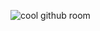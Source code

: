 ![cool github room ](https://github.com/user-attachments/assets/e5e83d10-9ad9-48b7-84ea-846248021aee)

